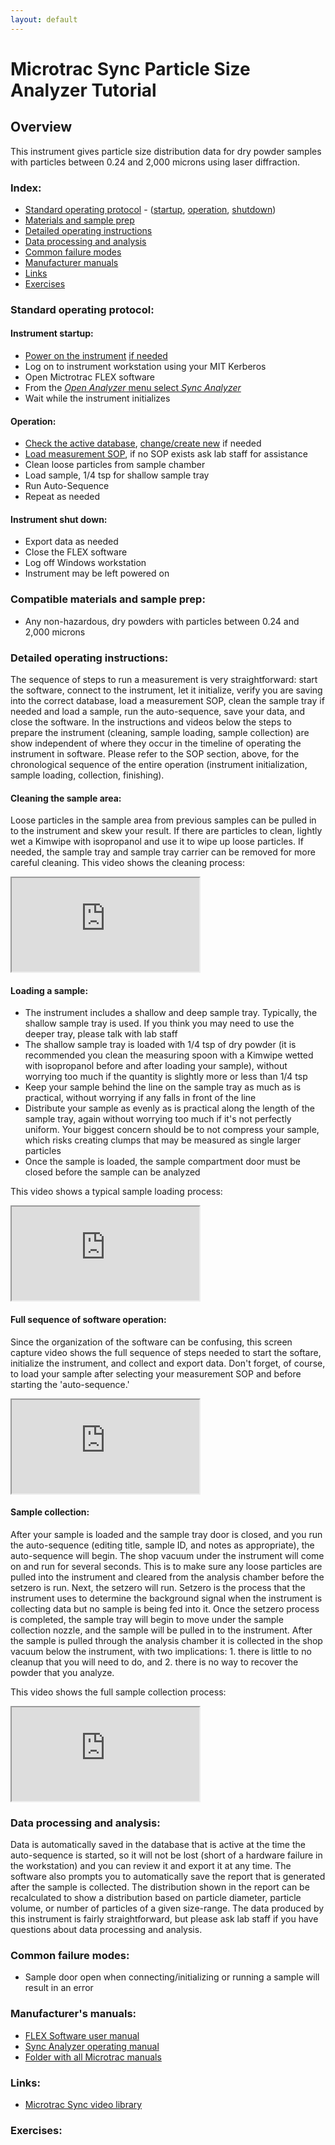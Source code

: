 ```yaml
---
layout: default
---
```

# Microtrac Sync Particle Size Analyzer Tutorial

## Overview

This instrument gives particle size distribution data for dry powder samples with particles between 0.24 and 2,000 microns using laser diffraction.

### Index:

* [Standard operating protocol](#sop) - ([startup](#startup), [operation](#operation), [shutdown](#shutdown))
* [Materials and sample prep](#materials)
* [Detailed operating instructions](#details)
* [Data processing and analysis](#data)
* [Common failure modes](#failures)
* [Manufacturer manuals](#manuals)
* [Links](#links)
* [Exercises](#exercises)

<a name="sop"></a>
### Standard operating protocol:

<a name="startup"></a> 
#### Instrument startup:

* [Power on the instrument](../assets/img/tutorials/psa/power-switch.JPG) [if needed](../assets/img/tutorials/psa/status-light.JPG)
* Log on to instrument workstation using your MIT Kerberos
* Open Mictrotrac FLEX software
* From the [_Open Analyzer_ menu select _Sync Analyzer_](../assets/img/tutorials/psa/connect.png)
* Wait while the instrument initializes

<a name="operation"></a> 
#### Operation:

* [Check the active database](../assets/img/tutorials/psa/database.png), [change/create new](../assets/img/tutorials/psa/database-change.png) if needed
* [Load measurement SOP](../assets/img/tutorials/psa/load-sop.png), if no SOP exists ask lab staff for assistance
* Clean loose particles from sample chamber 
* Load sample, 1/4 tsp for shallow sample tray
* Run Auto-Sequence
* Repeat as needed

<a name="shutdown"></a> 
#### Instrument shut down:

* Export data as needed
* Close the FLEX software
* Log off Windows workstation
* Instrument may be left powered on

<a name="materials"></a> 
### Compatible materials and sample prep: 

* Any non-hazardous, dry powders with particles between 0.24 and 2,000 microns

<a name="details"></a>
### Detailed operating instructions:

The sequence of steps to run a measurement is very straightforward: start the software, connect to the instrument, let it initialize, verify you are saving into the correct database, load a measurement SOP, clean the sample tray if needed and load a sample, run the auto-sequence, save your data, and close the software. In the instructions and videos below the steps to prepare the instrument (cleaning, sample loading, sample collection) are show independent of where they occur in the timeline of operating the instrument in software. Please refer to the SOP section, above, for the chronological sequence of the entire operation (instrument initialization, sample loading, collection, finishing).

#### Cleaning the sample area:

Loose particles in the sample area from previous samples can be pulled in to the instrument and skew your result. If there are particles to clean, lightly wet a Kimwipe with isopropanol and use it to wipe up loose particles. If needed, the sample tray and sample tray carrier can be removed for more careful cleaning. This video shows the cleaning process:

<div class="container-video">
  <iframe class="responsive-iframe" src="https://www.youtube.com/embed/CEDb8fk9C0I?si=O2J6BDKxPWnC9m0C"></iframe>
</div>

#### Loading a sample:

* The instrument includes a shallow and deep sample tray. Typically, the shallow sample tray is used. If you think you may need to use the deeper tray, please talk with lab staff 
* The shallow sample tray is loaded with 1/4 tsp of dry powder (it is recommended you clean the measuring spoon with a Kimwipe wetted with isopropanol before and after loading your sample), without worrying too much if the quantity is slightly more or less than 1/4 tsp
* Keep your sample behind the line on the sample tray as much as is practical, without worrying if any falls in front of the line
* Distribute your sample as evenly as is practical along the length of the sample tray, again without worrying too much if it's not perfectly uniform. Your biggest concern should be to not compress your sample, which risks creating clumps that may be measured as single larger particles
* Once the sample is loaded, the sample compartment door must be closed before the sample can be analyzed

This video shows a typical sample loading process:

<div class="container-video">
  <iframe class="responsive-iframe" src="https://youtu.be/IbPc-y7S9tU"></iframe>
</div>

#### Full sequence of software operation:

Since the organization of the software can be confusing, this screen capture video shows the full sequence of steps needed to start the softare, initialize the instrument, and collect and export data. Don't forget, of course, to load your sample after selecting your measurement SOP and before starting the 'auto-sequence.'

<div class="container-video43">
  <iframe class="responsive-iframe" src="https://www.youtube.com/embed/TvgfB1BDVO4?si=zmK_IY1oiU3FRg6B"></iframe>
</div>

#### Sample collection:

After your sample is loaded and the sample tray door is closed, and you run the auto-sequence (editing title, sample ID, and notes as appropriate), the auto-sequence will begin. The shop vacuum under the instrument will come on and run for several seconds. This is to make sure any loose particles are pulled into the instrument and cleared from the analysis chamber before the setzero is run. Next, the setzero will run. Setzero is the process that the instrument uses to determine the background signal when the instrument is collecting data but no sample is being fed into it. Once the setzero process is completed, the sample tray will begin to move under the sample collection nozzle, and the sample will be pulled in to the instrument. After the sample is pulled through the analysis chamber it is collected in the shop vacuum below the instrument, with two implications: 1. there is little to no cleanup that you will need to do, and 2. there is no way to recover the powder that you analyze.

This video shows the full sample collection process:

<div class="container-video">
  <iframe class="responsive-iframe" src="https://youtu.be/Mt9QangPK5A"></iframe>
</div>

<a name="data"></a>
### Data processing and analysis:

Data is automatically saved in the database that is active at the time the auto-sequence is started, so it will not be lost (short of a hardware failure in the workstation) and you can review it and export it at any time. The software also prompts you to automatically save the report that is generated after the sample is collected. The distribution shown in the report can be recalculated to show a distribution based on particle diameter, particle volume, or number of particles of a given size-range. The data produced by this instrument is fairly straightforward, but please ask lab staff if you have questions about data processing and analysis.

<a name="failures"></a>
### Common failure modes:

* Sample door open when connecting/initializing or running a sample will result in an error

<a name="manuals"></a>
### Manufacturer's manuals:

* [FLEX Software user manual](https://www.dropbox.com/scl/fi/3ddebzi863eyws7p2mng7/FLEXUserManual.pdf?rlkey=v3t5hi943n80f5qel6b9jsava&dl=0)
* [Sync Analyzer operating manual](https://www.dropbox.com/scl/fi/7bdbl13wf2qp0opfyu7kf/SyncOps.pdf?rlkey=cngpmueowutw93dp6owwodvwf&dl=0)
* [Folder with all Microtrac manuals](https://www.dropbox.com/scl/fo/7zzq8zavh4sdgp6ocsvxp/AOtHdsXKGdp0zR7qAeWuJnA?rlkey=fx9idwfle5tvuod39w0djj7ew&dl=0)

<a name="links"></a>
### Links:

* [Microtrac Sync video library](https://www.microtrac.com/downloads/videos/)

<a name="exercises"></a>
### Exercises:
 